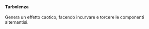 
#### Turbolenza
Genera un effetto caotico, facendo incurvare e torcere le componenti alternantisi.

